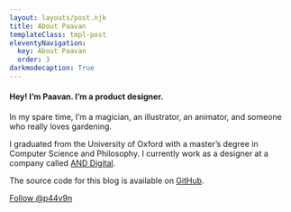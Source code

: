 ```yaml
---
layout: layouts/post.njk
title: About Paavan
templateClass: tmpl-post
eleventyNavigation:
  key: About Paavan
  order: 3
darkmodecaption: True
---
```


#### Hey! I’m Paavan. I’m a product designer.

In my spare time, I’m a magician, an illustrator, an animator, and someone who really loves gardening.

I graduated from the University of Oxford with a master’s degree in Computer Science and Philosophy. I currently work as a designer at a company called [AND Digital](https://and.digital/).

The source code for this blog is available on [GitHub](https://github.com/p44v9n/new-blog/).

<span class="darkmode-ignore"><a href="https://twitter.com/p44v9n?ref_src=twsrc%5Etfw" class="twitter-follow-button" data-size="large" data-lang="en" data-dnt="true" data-show-count="false">Follow @p44v9n</a><script async src="https://platform.twitter.com/widgets.js" charset="utf-8"></script></span>